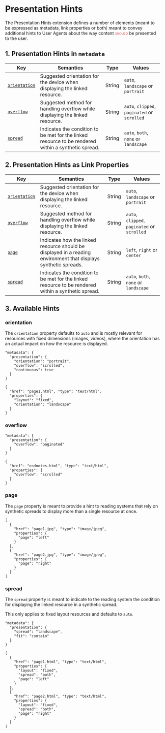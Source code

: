 # Presentation Hints

The Presentation Hints extension defines a number of elements (meant to be expressed as metadata, link properties or both) meant to convey additional hints to User Agents about the way content <span class="rfc">should</span> be presented to the user.

## 1. Presentation Hints in `metadata`

| Key   | Semantics | Type     | Values    |
| ----- | --------- | -------- | --------- |
| [`orientation`](#orientation)  | Suggested orientation for the device when displaying the linked resource.  | String  | `auto`, `landscape` or `portrait`  |
| [`overflow`](#overflow)  | Suggested method for handling overflow while displaying the linked resource.  | String  | `auto`, `clipped`, `paginated` or `scrolled`  |
| [`spread`](#spread)  | Indicates the condition to be met for the linked resource to be rendered within a synthetic spread. | String  | `auto`, `both`, `none` or `landscape`  |

## 2. Presentation Hints as Link Properties

| Key   | Semantics | Type     | Values    |
| ----- | --------- | -------- | --------- |
| [`orientation`](#orientation)  | Suggested orientation for the device when displaying the linked resource.  | String  | `auto`, `landscape` or `portrait`  |
| [`overflow`](#overflow)  | Suggested method for handling overflow while displaying the linked resource.  | String  | `auto`, `clipped`, `paginated` or `scrolled`  |
| [`page`](#page)  | Indicates how the linked resource should be displayed in a reading environment that displays synthetic spreads.  | String  | `left`, `right` or `center`  |
| [`spread`](#spread)  | Indicates the condition to be met for the linked resource to be rendered within a synthetic spread. | String  | `auto`, `both`, `none` or `landscape`  |


## 3. Available Hints

### orientation

The `orientation` property defaults to `auto` and is mostly relevant for resources with fixed dimensions (images, videos), where the orientation has an actual impact on how the resource is displayed.

```
"metadata": {
  "presentation": {
    "orientation": "portrait",
    "overflow": "scrolled",
    "continuous": true
  }
}
```


```
{
  "href": "page1.html", "type": "text/html",
  "properties": {
    "layout": "fixed",
    "orientation": "landscape"
  }
}
```

### overflow


```
"metadata": {
  "presentation": {
    "overflow": "paginated"
  }
}
```


```
{
  "href": "endnotes.html", "type": "text/html",
  "properties": {
    "overflow": "scrolled"
  }
}
```

### page

The `page` property is meant to provide a hint to reading systems that rely on synthetic spreads to display more than a single resource at once.


```
[
  {
    "href": "page1.jpg", "type": "image/jpeg",
    "properties": {
      "page": "left"
    }
  },
  {
    "href": "page2.jpg", "type": "image/jpeg",
    "properties": {
      "page": "right"
    }
  }
]
```

### spread

The `spread` property is meant to indicate to the reading system the condition for displaying the linked resource in a synthetic spread.

This only applies to fixed layout resources and defaults to `auto`.

```
"metadata": {
  "presentation": {
    "spread": "landscape",
    "fit": "contain"
  }
}
```


```
[
  {
    "href": "page1.html", "type": "text/html",
    "properties": {
      "layout": "fixed",
      "spread": "both",
      "page": "left"
    }
  },
  {
    "href": "page2.html", "type": "text/html",
    "properties": {
      "layout": "fixed",
      "spread": "both",
      "page": "right"
    }
  }
]
```

<style>
.rfc {
    color: #d55;
    font-variant: small-caps;
    font-style: normal;
    font-weight: normal;
}
</style>